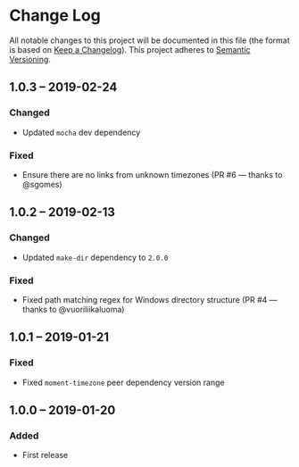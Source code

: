 # Change Log
All notable changes to this project will be documented in this file (the format is based on [Keep a Changelog](http://keepachangelog.com/)).
This project adheres to [Semantic Versioning](http://semver.org/).

## 1.0.3 – 2019-02-24
### Changed
- Updated `mocha` dev dependency

### Fixed
- Ensure there are no links from unknown timezones (PR #6 — thanks to @sgomes)

## 1.0.2 – 2019-02-13
### Changed
- Updated `make-dir` dependency to `2.0.0`

### Fixed
- Fixed path matching regex for Windows directory structure (PR #4 — thanks to @vuoriliikaluoma)

## 1.0.1 – 2019-01-21
### Fixed
- Fixed `moment-timezone` peer dependency version range

## 1.0.0 – 2019-01-20
### Added
- First release
